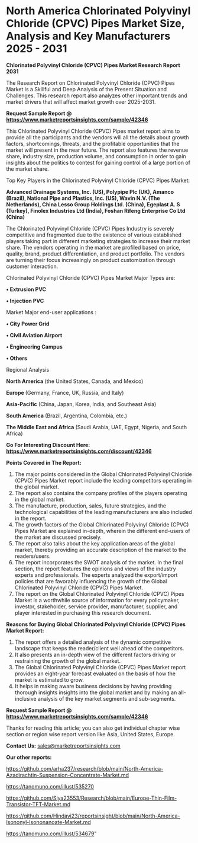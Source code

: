 # North America Chlorinated Polyvinyl Chloride (CPVC) Pipes Market Size, Analysis and Key Manufacturers 2025 - 2031

<strong>Chlorinated Polyvinyl Chloride (CPVC) Pipes Market Research Report 2031</strong>

The Research Report on Chlorinated Polyvinyl Chloride (CPVC) Pipes Market is a Skillful and Deep Analysis of the Present Situation and Challenges. This research report also analyzes other important trends and market drivers that will affect market growth over 2025-2031.

<strong>Request Sample Report @ <a href=https://www.marketreportsinsights.com/sample/42346>https://www.marketreportsinsights.com/sample/42346</a></strong>

This Chlorinated Polyvinyl Chloride (CPVC) Pipes market report aims to provide all the participants and the vendors will all the details about growth factors, shortcomings, threats, and the profitable opportunities that the market will present in the near future. The report also features the revenue share, industry size, production volume, and consumption in order to gain insights about the politics to contest for gaining control of a large portion of the market share.

Top Key Players in the Chlorinated Polyvinyl Chloride (CPVC) Pipes Market:

<strong>Advanced Drainage Systems, Inc. (US), Polypipe Plc (UK), Amanco (Brazil), National Pipe and Plastics, Inc. (US), Wavin N.V. (The Netherlands), China Lesso Group Holdings Ltd. (China), Egeplast A. S (Turkey), Finolex Industries Ltd (India), Foshan Rifeng Enterprise Co Ltd (China)</strong>

The Chlorinated Polyvinyl Chloride (CPVC) Pipes Industry is severely competitive and fragmented due to the existence of various established players taking part in different marketing strategies to increase their market share. The vendors operating in the market are profiled based on price, quality, brand, product differentiation, and product portfolio. The vendors are turning their focus increasingly on product customization through customer interaction.

Chlorinated Polyvinyl Chloride (CPVC) Pipes Market Major Types are:

<strong>•  Extrusion PVC

•  Injection PVC</strong>

Market Major end-user applications :

<strong>•  City Power Grid

•  Civil Aviation Airport

•  Engineering Campus

•  Others</strong>

Regional Analysis

</u><strong><b>North America</b></strong> (the United States, Canada, and Mexico)

<strong><b>Europe </b></strong>(Germany, France, UK, Russia, and Italy)

<strong><b>Asia-Pacific</b></strong> (China, Japan, Korea, India, and Southeast Asia)

<strong><b>South America</b></strong> (Brazil, Argentina, Colombia, etc.)

<strong><b>The Middle East and Africa</b></strong> (Saudi Arabia, UAE, Egypt, Nigeria, and South Africa)

<strong>Go For Interesting Discount Here: <a href=https://www.marketreportsinsights.com/discount/42346>https://www.marketreportsinsights.com/discount/42346</a></strong>

<strong>Points Covered in The Report:</strong>
<ol>
  <li>The major points considered in the Global Chlorinated Polyvinyl Chloride (CPVC) Pipes Market report include the leading competitors operating in the global market.</li>
  <li>The report also contains the company profiles of the players operating in the global market.</li>
  <li>The manufacture, production, sales, future strategies, and the technological capabilities of the leading manufacturers are also included in the report.</li>
  <li>The growth factors of the Global Chlorinated Polyvinyl Chloride (CPVC) Pipes Market are explained in-depth, wherein the different end-users of the market are discussed precisely.</li>
  <li>The report also talks about the key application areas of the global market, thereby providing an accurate description of the market to the readers/users.</li>
  <li>The report incorporates the SWOT analysis of the market. In the final section, the report features the opinions and views of the industry experts and professionals. The experts analyzed the export/import policies that are favorably influencing the growth of the Global Chlorinated Polyvinyl Chloride (CPVC) Pipes Market.</li>
  <li>The report on the Global Chlorinated Polyvinyl Chloride (CPVC) Pipes Market is a worthwhile source of information for every policymaker, investor, stakeholder, service provider, manufacturer, supplier, and player interested in purchasing this research document.</li>
</ol>
<strong>Reasons for Buying Global Chlorinated Polyvinyl Chloride (CPVC) Pipes Market Report:</strong>

<ol>
  <li>The report offers a detailed analysis of the dynamic competitive landscape that keeps the reader/client well ahead of the competitors.</li>
  <li>It also presents an in-depth view of the different factors driving or restraining the growth of the global market.</li>
  <li>The Global Chlorinated Polyvinyl Chloride (CPVC) Pipes Market report provides an eight-year forecast evaluated on the basis of how the market is estimated to grow.</li>
  <li>It helps in making aware business decisions by having providing thorough insights insights into the global market and by making an all-inclusive analysis of the key market segments and sub-segments.</li>
</ol>
<strong>Request Sample Report @ <a href=https://www.marketreportsinsights.com/sample/42346>https://www.marketreportsinsights.com/sample/42346</a></strong>


Thanks for reading this article; you can also get individual chapter wise section or region wise report version like Asia, United States, Europe.

<strong>Contact Us:</strong>
sales@marketreportsinsights.com

<strong>Our other reports:</strong>

<a href=https://github.com/arha237/research/blob/main/North-America-Azadirachtin-Suspension-Concentrate-Market.md>https://github.com/arha237/research/blob/main/North-America-Azadirachtin-Suspension-Concentrate-Market.md</a>

<a href=https://tanomuno.com/illust/535270>https://tanomuno.com/illust/535270</a>

<a href=https://github.com/Siya23553/Research/blob/main/Europe-Thin-Film-Transistor-TFT-Market.md>https://github.com/Siya23553/Research/blob/main/Europe-Thin-Film-Transistor-TFT-Market.md</a>

<a href=https://github.com/Hindavi23/reportsinsight/blob/main/North-America-Isononyl-Isononanoate-Market.md>https://github.com/Hindavi23/reportsinsight/blob/main/North-America-Isononyl-Isononanoate-Market.md</a>

<a href=https://tanomuno.com/illust/534679>https://tanomuno.com/illust/534679</a>"
